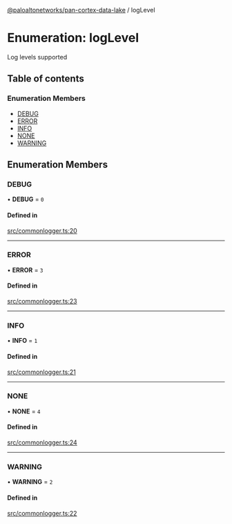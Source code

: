 [@paloaltonetworks/pan-cortex-data-lake](../README.md) / logLevel

# Enumeration: logLevel

Log levels supported

## Table of contents

### Enumeration Members

- [DEBUG](logLevel.md#debug)
- [ERROR](logLevel.md#error)
- [INFO](logLevel.md#info)
- [NONE](logLevel.md#none)
- [WARNING](logLevel.md#warning)

## Enumeration Members

### DEBUG

• **DEBUG** = ``0``

#### Defined in

[src/commonlogger.ts:20](https://github.com/PaloAltoNetworks/pan-cortex-data-lake-nodejs/blob/master/src/commonlogger.ts#L20)

___

### ERROR

• **ERROR** = ``3``

#### Defined in

[src/commonlogger.ts:23](https://github.com/PaloAltoNetworks/pan-cortex-data-lake-nodejs/blob/master/src/commonlogger.ts#L23)

___

### INFO

• **INFO** = ``1``

#### Defined in

[src/commonlogger.ts:21](https://github.com/PaloAltoNetworks/pan-cortex-data-lake-nodejs/blob/master/src/commonlogger.ts#L21)

___

### NONE

• **NONE** = ``4``

#### Defined in

[src/commonlogger.ts:24](https://github.com/PaloAltoNetworks/pan-cortex-data-lake-nodejs/blob/master/src/commonlogger.ts#L24)

___

### WARNING

• **WARNING** = ``2``

#### Defined in

[src/commonlogger.ts:22](https://github.com/PaloAltoNetworks/pan-cortex-data-lake-nodejs/blob/master/src/commonlogger.ts#L22)
